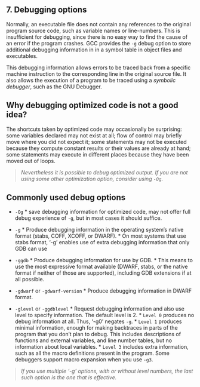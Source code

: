 ## 7. Debugging options

Normally, an executable file does not contain any references to the original program source code, such as variable names or line-numbers. This is insufficient for debugging, since there is no easy way to find the cause of an error if the program crashes. GCC provides the ``-g`` debug option to store additional debugging information in in a symbol table in object files and executables.  

This debugging information allows errors to be traced back from a specific machine instruction to the corresponding line in the original source file. It also allows the execution of a program to be traced using a *symbolic debugger*, such as the GNU Debugger.

## Why debugging optimized code is not a good idea?
The shortcuts taken by optimized code may occasionally be surprising: some variables declared may not exist at all; flow of control may briefly move where you did not expect it; some statements may not be executed because they compute constant results or their values are already at hand; some statements may execute in different places because they have been moved out of loops.

> *Nevertheless it is possible to debug optimized output. If you are not using some other optimization option, consider using ``-Og``.*

## Commonly used debug options

* ``-Og``
        * save debugging information for optimized code, may not offer full debug experience of ``-g``, but in most cases it should suffice.
* ``-g``
        * Produce debugging information in the operating system’s native format (stabs, COFF, XCOFF, or DWARF).
        * On most systems that use stabs format, ‘-g’ enables use of extra debugging information that only GDB can use

* ```-ggdb```
        * Produce debugging information for use by GDB.
        * This means to use the most expressive format available (DWARF, stabs, or the native format if neither of those are supported), including GDB extensions if at all possible.

* ```-gdwarf``` or ```-gdwarf-version```
        * Produce debugging information in DWARF format.

* ```-glevel``` or ```-ggdblevel```
       * Request debugging information and also use level to specify information. The default level is 2.
       * ```Level 0``` produces no debug information at all. Thus, ‘-g0’ negates ```-g```.
       * ```Level 1``` produces minimal information, enough for making backtraces in parts of the program that you don’t plan to debug. This includes descriptions of functions and external variables, and line number tables, but no information about local variables.
       * ```Level 3``` includes extra information, such as all the macro definitions present in the program. Some debuggers support macro expansion when you use ```-g3```.

> *If you use multiple ‘-g’ options, with or without level numbers, the last such option is the one that is effective.*
